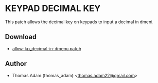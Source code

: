KEYPAD DECIMAL KEY
==================

This patch allows the decimal key on keypads to input a decimal in dmeni.

Download
--------

* [allow-kp_decimal-in-dmenu.patch](allow-kp_decimal-in-dmenu.patch)

Author
------

* Thomas Adam (thomas_adam) <[thomas.adam22@gmail.com](mailto:thomas.adam22@gmail.com)>
